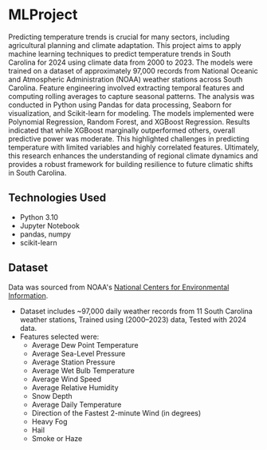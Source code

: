 # MLProject
Predicting temperature trends is crucial for many sectors, including agricultural planning and climate adaptation. This project aims to apply machine learning techniques to predict temperature trends in South Carolina for 2024 using climate data from 2000 to 2023. The models were trained on a dataset of approximately 97,000 records from National Oceanic and Atmospheric Administration (NOAA) weather stations across South Carolina. 
Feature engineering involved extracting temporal features and computing rolling averages to capture seasonal patterns. The analysis was conducted in Python using Pandas for data processing, Seaborn for visualization, and Scikit-learn for modeling. The models implemented were Polynomial Regression, Random Forest, and XGBoost Regression. Results indicated that while XGBoost marginally outperformed others, overall predictive power was moderate. This highlighted challenges in predicting temperature with limited variables and highly correlated features. Ultimately, this research enhances the understanding of regional climate dynamics and provides a robust framework for building resilience to future climatic shifts in South Carolina. 


## Technologies Used

- Python 3.10
- Jupyter Notebook
- pandas, numpy
- scikit-learn
  
## Dataset

Data was sourced from NOAA's [National Centers for Environmental Information](https://www.ncei.noaa.gov/access/search/data-search/daily-summaries).

- Dataset includes ~97,000 daily weather records from 11 South Carolina weather stations, Trained using (2000–2023) data, Tested with 2024 data.
- Features selected were:
  - Average Dew Point Temperature 
  - Average Sea-Level Pressure 
  - Average Station Pressure 
  - Average Wet Bulb Temperature 
  - Average Wind Speed 
  - Average Relative Humidity 
  - Snow Depth 
  - Average Daily Temperature 
  - Direction of the Fastest 2-minute Wind (in degrees) 
  - Heavy Fog 
  - Hail 
  - Smoke or Haze 

